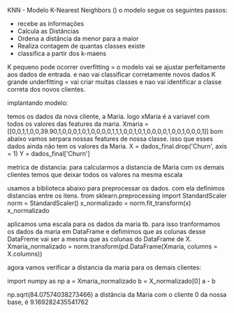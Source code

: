 KNN - Modelo K-Nearest Neighbors ()
o modelo segue os seguintes passos:
 - recebe as informações
 - Calcula as Distâncias
 - Ordena a distância da menor para a maior
 - Realiza contagem de quantas classes existe
 - classifica a partir dos k-maens

K pequeno pode ocorrer overfitting = o modelo vai se ajustar perfeitamente aos dados de entrada. e nao vai classificar corretamente novos dados 
K grande underfitting = vai criar muitas classes e nao vai identificar a classe correta dos novos clientes.

implantando modelo:

temos os dados da nova cliente, a Maria. logo xMaria é a variavel com todos os valores das features da maria.
Xmaria = [[0,0,1,1,0,0,39.90,1,0,0,0,1,0,1,0,0,0,0,1,1,1,0,0,1,0,1,0,0,0,0,1,0,0,1,0,0,0,1]]
bom abaixo vamos serpara nossas features de nossa classe. isso que esses dados ainda não tem os valores da Maria.
X = dados_final.drop('Churn', axis = 1)
Y = dados_final['Churn']

metrica de distancia:
para calcularmos a distancia de Maria com os demais clientes temos que deixar todos os valores na mesma escala

usamos a biblioteca abaixo para preprocessar os dados. com ela definimos distancias entre os itens.
from sklearn.preprocessing import StandardScaler
norm = StandardScaler()
x_normalizado = norm.fit_transform(x)
x_normalizado

aplicamos uma escala para os dados da maria tb. para isso tranformamos os dados da maria em DataFrame e defimimos que as colunas desse
DataFreme vai ser a mesma que as colunas do DataFrame de X.
Xmaria_normalizado = norm.transform(pd.DataFrame(Xmaria, columns = X.columns))

agora vamos verificar a distancia da maria para os demais clientes:

import numpy as np
a = Xmaria_normalizado
b = X_normalizado[0]
a - b

np.sqrt(84.07574038273466)
a distância da Maria com o cliente 0 da nossa base, é 9.169282435541762
